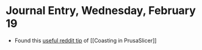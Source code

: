 # Journal Entry, Wednesday, February 19

- Found this [useful reddit tip](https://www.reddit.com/r/3Dprinting/comments/uxf676/coasting_in_prusaslicer/) of [[Coasting in PrusaSlicer]]
